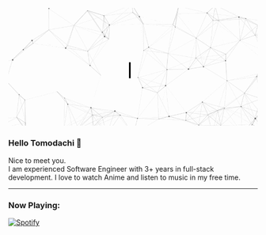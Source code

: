 <p align="center">
  <img src="https://github.com/vatsal30/vatsal30/blob/master/assets/github.gif" alt="Hi, I'm Vatsal 👋 ">
</p>

### Hello Tomodachi 👋

<!--
**vatsal30/vatsal30** is a ✨ _special_ ✨ repository because its `README.md` (this file) appears on your GitHub profile.

Here are some ideas to get you started:

- 🔭 I’m currently working on ...
- 🌱 I’m currently learning ...
- 👯 I’m looking to collaborate on ...
- 🤔 I’m looking for help with ...
- 💬 Ask me about ...
- 📫 How to reach me: ...
- 😄 Pronouns: ...
- ⚡ Fun fact: ...
-->
Nice to meet you.   
I am experienced Software Engineer with 3+ years in full-stack development. I love to watch Anime and listen to music in my free time.


__________________________________________________________________________________________________________

<h3 align="left">Now Playing:</h3>

[![Spotify](https://novatorem-eta-two.vercel.app/api/spotify?border_color=ffffff)](https://open.spotify.com/user/3gfdzeykdrwdgut29m9g68wpr)
